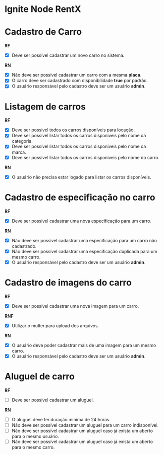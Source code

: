 # Ignite Node RentX

# Cadastro de Carro

**RF**

- [x] Deve ser possível cadastrar um novo carro no sistema.

**RN**

- [x] Não deve ser possível cadastrar um carro com a mesma **placa**.
- [x] O carro deve ser cadastrado com disponibilidade **true** por padrão.
- [x] O usuário responsável pelo cadastro deve ser um usuário **admin**.

# Listagem de carros

**RF**

- [x] Deve ser possível todos os carros disponíveis para locação.
- [x] Deve ser possível listar todos os carros disponíveis pelo nome da categoria.
- [x] Deve ser possível listar todos os carros disponíveis pelo nome da marca.
- [x] Deve ser possível listar todos os carros disponíveis pelo nome do carro.

**RN**

- [x] O usuário não precisa estar logado para listar os carros disponíveis.

# Cadastro de especificação no carro

**RF**

- [x] Deve ser possível cadastrar uma nova especificação para um carro.

**RN**

- [x] Não deve ser possível cadastrar uma especificação para um carro não cadastrado.
- [x] Não deve ser possível cadastrar uma especificação duplicada para um mesmo carro.
- [x] O usuário responsável pelo cadastro deve ser um usuário **admin**.

# Cadastro de imagens do carro

**RF**

- [x] Deve ser possível cadastrar uma nova imagem para um carro.

**RNF**

- [x] Utilizar o multer para upload dos arquivos.

**RN**

- [x] O usuário deve poder cadastrar mais de uma imagem para um mesmo carro.
- [x] O usuário responsável pelo cadastro deve ser um usuário **admin**.

# Aluguel de carro

**RF**

- [ ] Deve ser possível cadastrar um aluguel.

**RN**

- [ ] O aluguel deve ter duração mínima de 24 horas.
- [ ] Não deve ser possível cadastrar um aluguel para um carro indisponível.
- [ ] Não deve ser possível cadastrar um aluguel caso já exista um aberto para o mesmo usuário.
- [ ] Não deve ser possível cadastrar um aluguel caso já exista um aberto para o mesmo carro.
